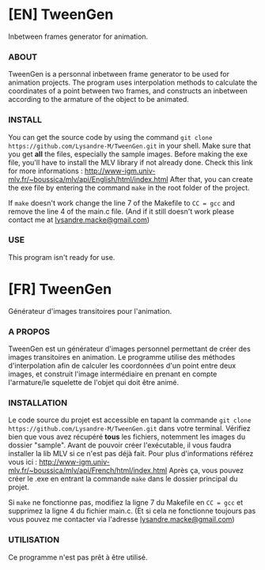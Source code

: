 # [EN] TweenGen
Inbetween frames generator for animation.

### ABOUT

TweenGen is a personnal inbetween frame generator to be used for animation projects. The program uses interpolation methods to calculate the coordinates of a point between two frames, and constructs an inbetween according to the armature of the object to be animated.

### INSTALL

You can get the source code by using the command ``git clone https://github.com/Lysandre-M/TweenGen.git`` in your shell.
Make sure that you get **all** the files, especially the sample images.
Before making the exe file, you'll have to install the MLV library if not already done. Check this link for more informations : http://www-igm.univ-mlv.fr/~boussica/mlv/api/English/html/index.html
After that, you can create the exe file by entering the command ``make`` in the root folder of the project.

If ``make`` doesn't work change the line 7 of the Makefile to ``CC = gcc`` and remove the line 4 of the main.c file.
(And if it still doesn't work please contact me at lysandre.macke@gmail.com)

### USE

This program isn't ready for use.


# [FR] TweenGen
Générateur d'images transitoires pour l'animation.

### A PROPOS

TweenGen est un générateur d'images personnel permettant de créer des images transitoires en animation. Le programme utilise des méthodes d'interpolation afin de calculer les coordonnées d'un point entre deux images, et construit l'image intermédiaire en prenant en compte l'armature/le squelette de l'objet qui doit être animé.

### INSTALLATION

Le code source du projet est accessible en tapant la commande ``git clone https://github.com/Lysandre-M/TweenGen.git`` dans votre terminal.
Vérifiez bien que vous avez récupéré **tous** les fichiers, notemment les images du dossier "sample".
Avant de pouvoir créer l'exécutable, il vous faudra installer la lib MLV si ce n'est pas déjà fait. Pour plus d'informations référez vous ici : http://www-igm.univ-mlv.fr/~boussica/mlv/api/French/html/index.html
Après ça, vous pouvez créer le .exe en entrant la commande ``make`` dans le dossier principal du projet.

Si ``make`` ne fonctionne pas, modifiez la ligne 7 du Makefile en ``CC = gcc`` et supprimez la ligne 4 du fichier main.c.
(Et si cela ne fonctionne toujours pas vous pouvez me contacter via l'adresse lysandre.macke@gmail.com)

### UTILISATION

Ce programme n'est pas prêt à être utilisé.
